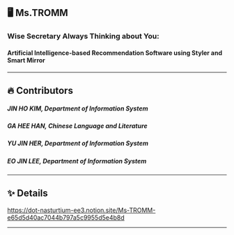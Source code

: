 ## 🖥️ Ms.TROMM
### Wise Secretary Always Thinking about You: 
#### Artificial Intelligence-based Recommendation Software using Styler and Smart Mirror
----------
## 🔥 Contributors
##### JIN HO KIM, Department of Information System
##### GA HEE HAN, Chinese Language and Literature
##### YU JIN HER, Department of Information System
##### EO JIN LEE, Department of Information System
----------
## ✨ Details
https://dot-nasturtium-ee3.notion.site/Ms-TROMM-e65d5d40ac7044b797a5c9955d5e4b8d

----------
